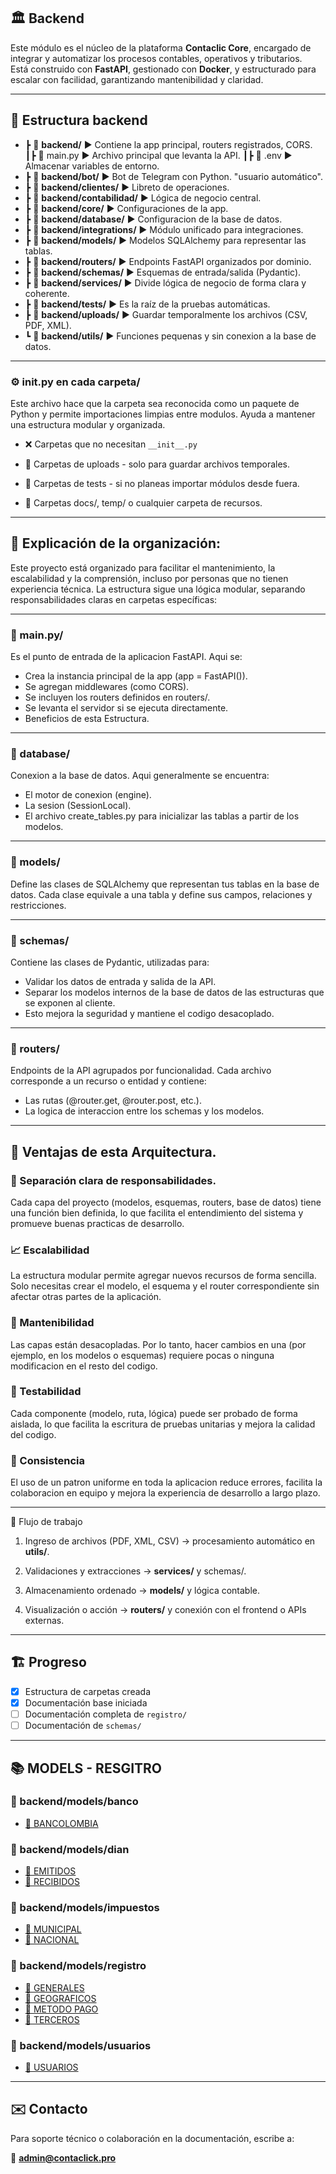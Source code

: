 ## 🏛️ Backend

Este módulo es el núcleo de la plataforma **Contaclic Core**, encargado de integrar y automatizar los procesos contables, operativos y tributarios.  
Está construido con **FastAPI**, gestionado con **Docker**, y estructurado para escalar con facilidad, garantizando mantenibilidad y claridad.

---

## 📁 Estructura backend


- ┣ 💼 **backend/**	              ▶️  Contiene la app principal, routers registrados, CORS.
 ┃┣  📄 main.py	                  ▶️  Archivo principal que levanta la API.
 ┃┣  📄 .env	                  ▶️  Almacenar variables de entorno.
- ┣ 💼 **backend/bot/**	          ▶️  Bot de Telegram con Python. "usuario automático".
- ┣ 💼 **backend/clientes/**	  ▶️  Libreto de operaciones.
- ┣ 💼 **backend/contabilidad/**  ▶️  Lógica de negocio central.
- ┣ 💼 **backend/core/**	      ▶️  Configuraciones de la app.
- ┣ 💼 **backend/database/**	  ▶️  Configuracion de la base de datos.  
- ┣ 💼 **backend/integrations/**  ▶️  Módulo unificado para integraciones.
- ┣ 💼 **backend/models/**	      ▶️  Modelos SQLAlchemy para representar las tablas. 
- ┣ 💼 **backend/routers/**	      ▶️  Endpoints FastAPI organizados por dominio.
- ┣ 💼 **backend/schemas/**	      ▶️  Esquemas de entrada/salida (Pydantic).
- ┣ 💼 **backend/services/**      ▶️  Divide lógica de negocio de forma clara y coherente.
- ┣ 💼 **backend/tests/**	      ▶️  Es la raíz de la pruebas automáticas.
- ┣ 💼 **backend/uploads/**	      ▶️  Guardar temporalmente los archivos (CSV, PDF, XML).
- ┗ 💼 **backend/utils/**	      ▶️  Funciones pequenas y sin conexion a la base de datos.

---
### ⚙️ __init__.py en cada carpeta/ 

Este archivo hace que la carpeta sea reconocida como un paquete de Python y permite importaciones limpias entre modulos. Ayuda a mantener una estructura modular y organizada.

- ❌ Carpetas que no necesitan `__init__.py`

- 📁 Carpetas de uploads - solo para guardar archivos temporales.
- 📁 Carpetas de tests - si no planeas importar módulos desde fuera.
- 📁 Carpetas docs/, temp/ o cualquier carpeta de recursos.

---

## 📌 Explicación de la organización:

Este proyecto está organizado para facilitar el mantenimiento, la escalabilidad y la comprensión, incluso por personas que no tienen experiencia técnica. La estructura sigue una lógica modular, separando responsabilidades claras en carpetas específicas:

---

### 📝 main.py/

Es el punto de entrada de la aplicacion FastAPI. Aqui se:

- Crea la instancia principal de la app (app = FastAPI()).
- Se agregan middlewares (como CORS).
- Se incluyen los routers definidos en routers/.
- Se levanta el servidor si se ejecuta directamente.
- Beneficios de esta Estructura.

---

### 📁 database/ 

Conexion a la base de datos. Aqui generalmente se encuentra:

- El motor de conexion (engine).
- La sesion (SessionLocal).
- El archivo create_tables.py para inicializar las tablas a partir de los modelos.

---

### 📁 models/ 

Define las clases de SQLAlchemy que representan tus tablas en la base de datos. Cada clase equivale a una tabla y define sus campos, relaciones y restricciones.

---

### 📁 schemas/ 

Contiene las clases de Pydantic, utilizadas para:

- Validar los datos de entrada y salida de la API.
- Separar los modelos internos de la base de datos de las estructuras que se exponen al cliente.
- Esto mejora la seguridad y mantiene el codigo desacoplado.

---

### 📁 routers/  

Endpoints de la API agrupados por funcionalidad. Cada archivo corresponde a un recurso o entidad y contiene:

- Las rutas (@router.get, @router.post, etc.).
- La logica de interaccion entre los schemas y los modelos.

---

## 🧱 Ventajas de esta Arquitectura.

### 🧠 Separación clara de responsabilidades.
Cada capa del proyecto (modelos, esquemas, routers, base de datos) tiene una función bien definida, lo que facilita el entendimiento del sistema y promueve buenas practicas de desarrollo.

### 📈 Escalabilidad
La estructura modular permite agregar nuevos recursos de forma sencilla. Solo necesitas crear el modelo, el esquema y el router correspondiente sin afectar otras partes de la aplicación.

### 🔧 Mantenibilidad
Las capas están desacopladas. Por lo tanto, hacer cambios en una (por ejemplo, en los modelos o esquemas) requiere pocas o ninguna modificacion en el resto del codigo.

### 🧪 Testabilidad
Cada componente (modelo, ruta, lógica) puede ser probado de forma aislada, lo que facilita la escritura de pruebas unitarias y mejora la calidad del codigo.

### 🧩 Consistencia
El uso de un patron uniforme en toda la aplicacion reduce errores, facilita la colaboracion en equipo y mejora la experiencia de desarrollo a largo plazo.

---

🔄 Flujo de trabajo

1. Ingreso de archivos (PDF, XML, CSV) → procesamiento automático en **utils/**.

2. Validaciones y extracciones → **services/** y schemas/.

3. Almacenamiento ordenado → **models/** y lógica contable.

4. Visualización o acción → **routers/** y conexión con el frontend o APIs externas.

---

## 🏗️ Progreso

- [x] Estructura de carpetas creada
- [x] Documentación base iniciada
- [ ] Documentación completa de `registro/`
- [ ] Documentación de `schemas/`

---

## 📚 MODELS - RESGITRO


### 💼 backend/models/banco

- [📁 BANCOLOMBIA](./models/banco/bancolombia/)


### 💼 backend/models/dian

- [📁 EMITIDOS](./models/dian/emitidos/)
- [📁 RECIBIDOS](./models/dian/recibidos/)


### 💼 backend/models/impuestos

- [📁 MUNICIPAL](./models/impuestos/municipal_ica/)
- [📁 NACIONAL](./models/impuestos/nacional/)


### 💼 backend/models/registro

- [📁 GENERALES](./models/registro/generales.md)
- [📁 GEOGRAFICOS](./models/registro/geograficos.md)
- [📁 METODO PAGO](./models/registro/metodo_pago.md)
- [📁 TERCEROS](./models/registro/terceros.md)


### 💼 backend/models/usuarios

- [📁 USUARIOS](./models/usuarios/)

---

## ✉️ Contacto

Para soporte técnico o colaboración en la documentación, escribe a:

📧 **admin@contaclick.pro**

